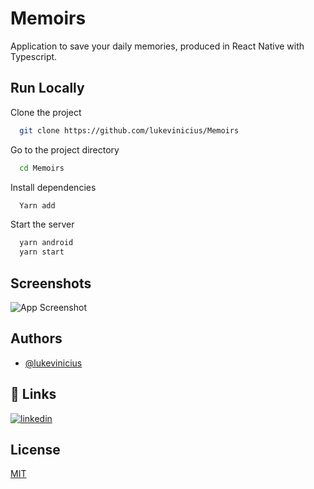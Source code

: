 
# Memoirs

Application to save your daily memories, produced in React Native with Typescript.


## Run Locally

Clone the project

```bash
  git clone https://github.com/lukevinicius/Memoirs
```

Go to the project directory

```bash
  cd Memoirs
```

Install dependencies

```bash
  Yarn add
```

Start the server

```bash
  yarn android
  yarn start
```


## Screenshots

![App Screenshot](https://mir-s3-cdn-cf.behance.net/project_modules/fs/8b7c0c115844237.605630ddd4b4a.jpg)


## Authors

- [@lukevinicius](https://www.github.com/lukevinicius)


## 🔗 Links
[![linkedin](https://img.shields.io/badge/linkedin-0A66C2?style=for-the-badge&logo=linkedin&logoColor=white)](https://www.linkedin.com/in/lukevinicius/)


## License

[MIT](https://choosealicense.com/licenses/mit/)

